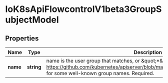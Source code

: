 # IoK8sApiFlowcontrolV1beta3GroupSubjectModel

## Properties

Name | Type | Description | Notes
------------ | ------------- | ------------- | -------------
**name** | **string** | name is the user group that matches, or \&quot;*\&quot; to match all user groups. See https://github.com/kubernetes/apiserver/blob/master/pkg/authentication/user/user.go for some well-known group names. Required. | [default to undefined]


